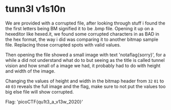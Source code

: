 # tunn3l v1s10n
We are provided with a corrupted file, after looking through stuff i found the the first letters being BM signified it to be .bmp file.
Opening it up on a hexeditor like hexed.it, we found some corrupted characters in as BAD in the hex format, the way i did was comparing it to another bitmap sample file. Replacing those corrupted spots with valid values.

Then opening the file showed a small image with text 'notaflag{sorry}', for a while a did not understand what do to but seeing as the title is called tunnel vision and how small of a image we had, it probably had to do with height and width of the image.

Changing the values of height and width in the bitmap header from `32` `01` to `40` `03` reveals the full image and the flag, make sure to not put the values too big else file will show corrupted.

Flag: 'picoCTF{qu1t3_a_v13w_2020}'

